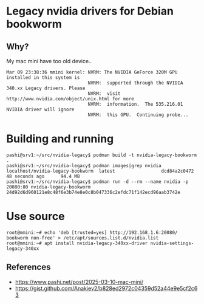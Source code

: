 # Legacy nvidia drivers for Debian bookworm

## Why?

My mac mini have too old device..

````
Mar 09 23:38:36 mmini kernel: NVRM: The NVIDIA GeForce 320M GPU installed in this system is
                              NVRM:  supported through the NVIDIA 340.xx Legacy drivers. Please
                              NVRM:  visit http://www.nvidia.com/object/unix.html for more
                              NVRM:  information.  The 535.216.01 NVIDIA driver will ignore
                              NVRM:  this GPU.  Continuing probe...
````

# Building and running
````
pashi@srv1:~/src/nvidia-legacy$ podman build -t nvidia-legacy-bookworm .
pashi@srv1:~/src/nvidia-legacy$ podman images|grep nvidia
localhost/nvidia-legacy-bookworm  latest                 dcd84a2c0472  48 seconds ago      94.4 MB
pashi@srv1:~/src/nvidia-legacy$ podman run -d --rm --name nvidia -p 20080:80 nvidia-legacy-bookworm 
24d92d6d960121e8c48f6e3b74e8e0c8b047336c2efdc71f142ecd96aab3742e
````


# Use source

````
root@mmini:~# echo 'deb [trusted=yes] http://192.168.1.6:20080/ bookworm non-free' > /etc/apt/sources.list.d/nvidia.list
root@mmini:~# apt install nvidia-legacy-340xx-driver nvidia-settings-legacy-340xx
````

## References
* https://www.pashi.net/post/2025-03-10-mac-mini/
* https://gist.github.com/Anakiev2/b828ed2972c04359d52a44e9e5cf2c63
